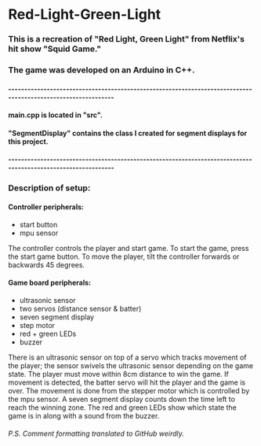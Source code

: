 # Red-Light-Green-Light

### This is a recreation of "Red Light, Green Light" from Netflix's hit show "Squid Game."

### The game was developed on an Arduino in C++.

#### -------------------------------------------------------------------------------------------------------------
#### main.cpp is located in "src".
#### "SegmentDisplay" contains the class I created for segment displays for this project.

#### -------------------------------------------------------------------------------------------------------------
### Description of setup:

#### Controller peripherals:
* start button
* mpu sensor

The controller controls the player and start game. To start the game, press the start game button. To move the player, tilt the controller forwards or backwards 45 degrees.

#### Game board peripherals:
* ultrasonic sensor
* two servos (distance sensor & batter)
* seven segment display
* step motor
* red + green LEDs
* buzzer

There is an ultrasonic sensor on top of a servo which tracks movement of the player; the sensor swivels the ultrasonic sensor depending on the game state. The player must move within 8cm distance to win the game. If movement is detected, the batter servo will hit the player and the game is over. The movement is done from the stepper motor which is controlled by the mpu sensor. A seven segment display counts down the time left to reach the winning zone. The red and green LEDs show which state the game is in along with a sound from the buzzer.

###### P.S. Comment formatting translated to GitHub weirdly.
